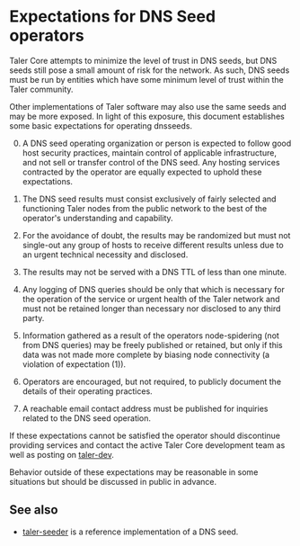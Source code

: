 Expectations for DNS Seed operators
====================================

Taler Core attempts to minimize the level of trust in DNS seeds,
but DNS seeds still pose a small amount of risk for the network.
As such, DNS seeds must be run by entities which have some minimum
level of trust within the Taler community.

Other implementations of Taler software may also use the same
seeds and may be more exposed. In light of this exposure, this
document establishes some basic expectations for operating dnsseeds.

0. A DNS seed operating organization or person is expected to follow good
host security practices, maintain control of applicable infrastructure,
and not sell or transfer control of the DNS seed. Any hosting services
contracted by the operator are equally expected to uphold these expectations.

1. The DNS seed results must consist exclusively of fairly selected and
functioning Taler nodes from the public network to the best of the
operator's understanding and capability.

2. For the avoidance of doubt, the results may be randomized but must not
single-out any group of hosts to receive different results unless due to an
urgent technical necessity and disclosed.

3. The results may not be served with a DNS TTL of less than one minute.

4. Any logging of DNS queries should be only that which is necessary
for the operation of the service or urgent health of the Taler
network and must not be retained longer than necessary nor disclosed
to any third party.

5. Information gathered as a result of the operators node-spidering
(not from DNS queries) may be freely published or retained, but only
if this data was not made more complete by biasing node connectivity
(a violation of expectation (1)).

6. Operators are encouraged, but not required, to publicly document the
details of their operating practices.

7. A reachable email contact address must be published for inquiries
related to the DNS seed operation.

If these expectations cannot be satisfied the operator should
discontinue providing services and contact the active Taler
Core development team as well as posting on
[taler-dev](https://groups.google.com/forum/#!forum/taler-dev).

Behavior outside of these expectations may be reasonable in some
situations but should be discussed in public in advance.

See also
----------
- [taler-seeder](https://github.com/pooler/taler-seeder) is a reference implementation of a DNS seed.
